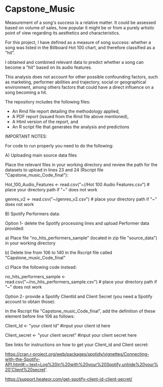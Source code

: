 # Capstone_Music

Measurement of a song's success is a relative matter. It could be assessed based on volume of sales, how popular it might be or from a purely artistic point of view regarding its aesthetics and characteristics.

For this project, I have defined as a measure of song success: whether a song  was listed in the Billboard Hot 100 chart, and therefore classified as a "hit".  

I obtained and combined relevant data to predict whether a song can become a "hit" based on its audio features. 

This analysis does not account for other possible confounding factors, such as marketing, performer abilities and trajectory, social or geographical environment, among others factors that could have a direct influence on a song becoming a hit.

The repository includes the following files:

- An Rmd file report detailing the methodology applied, 
- A PDF report (issued from the Rmd file above mentioned), 
- A Html version of the report, and 
- An R script file that generates the analysis and  predictions

IMPORTANT NOTES:

For code to run properly you need to do the following:

A) Uploading main source data  files

Place the relevant files in your working directory and review the path for the datasets to upload in lines 23 and 24 (Rscript file "Capstone_music_Code_final"): 

Hot_100_Audio_Features <- read.csv("~//Hot 100 Audio Features.csv")  # place your directory path if "~" does not work
 
genres_v2 <- read.csv("~/genres_v2.csv") # place your directory path if "~" does not work


B) Spotify Performers data:

Option 1- delete the Spotify processing lines and upload Performer data provided:

a) Place file "no_hits_performers_sample" (located in zip file "source_data") in your working directory

b) Delete line from 106 to 140 in the Rscript file called "Capstone_music_Code_final"

c) Place the following code instead:

no_hits_performers_sample <- read.csv("~/no_hits_performers_sample.csv")  # place your directory path if "~" does not work


Option 2- provide a Spotify ClientId and Client Secret (you need a Spotify account to obtain those):

In the Rscript file "Capstone_music_Code_final", add the definition of these element before line 106 as follows:

Client_Id <- "your client Id"  #input your client id here

Client_secret <- "your client secret"  #input your client secret here

See links for instructions on how to get your Client_id and Client secret:

https://cran.r-project.org/web/packages/spotidy/vignettes/Connecting-with-the-Spotify-API.html#:~:text=Log%20in%20with%20your%20Spotify,unhide%20your%20'Client%20secret'.

https://support.heateor.com/get-spotify-client-id-client-secret/




